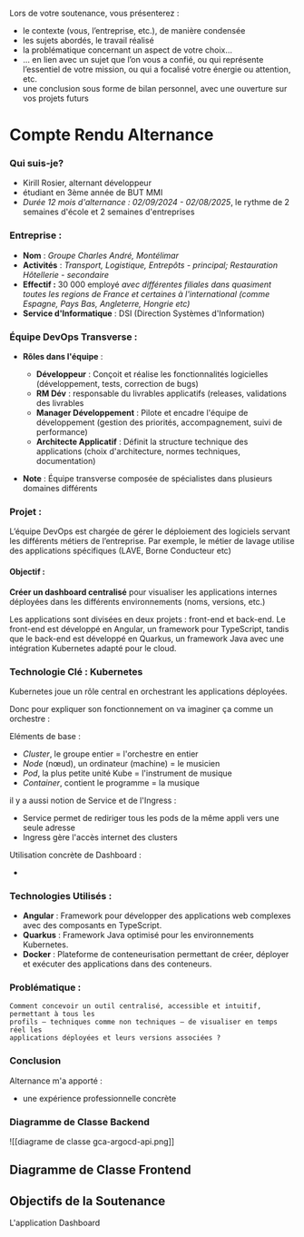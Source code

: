 
Lors de votre soutenance, vous présenterez : 

- le contexte (vous, l’entreprise, etc.), de manière condensée
- les sujets abordés, le travail réalisé
- la problématique concernant un aspect de votre choix…
- … en lien avec un sujet que l’on vous a confié, ou qui représente l’essentiel de votre mission, ou qui a focalisé votre énergie ou attention, etc.
- une conclusion sous forme de bilan personnel, avec une ouverture sur vos projets futurs

# Compte Rendu Alternance



### Qui suis-je?

- Kirill Rosier, alternant développeur
- étudiant en 3ème année de BUT MMI
- *Durée 12 mois d'alternance : 02/09/2024 - 02/08/2025*, le rythme de 2 semaines d'école et 2 semaines d'entreprises
### Entreprise :

- **Nom** : *Groupe Charles André, Montélimar*
- **Activités** : *Transport, Logistique, Entrepôts - principal; Restauration Hôtellerie - secondaire*
- **Effectif :** 30 000 employé *avec différentes filiales dans quasiment toutes les regions de France et certaines à l'international (comme Espagne, Pays Bas, Angleterre, Hongrie etc)*
- **Service d'Informatique** : DSI (Direction Systèmes d'Information)

### Équipe DevOps Transverse :


- **Rôles dans l'équipe** :
    - **Développeur** : Conçoit et réalise les fonctionnalités logicielles (développement, tests, correction de bugs) 
    - **RM Dév** : responsable du livrables applicatifs (releases, validations des livrables
    - **Manager Développement** : Pilote et encadre l'équipe de développement (gestion des priorités, accompagnement, suivi de performance)
    - **Architecte Applicatif** : Définit la structure technique des applications (choix d'architecture, normes techniques, documentation)

- **Note** : Équipe transverse composée de spécialistes dans plusieurs domaines différents

### Projet :

L’équipe DevOps est chargée de gérer le déploiement des logiciels servant les différents métiers de l’entreprise. Par exemple, le métier de lavage utilise des applications spécifiques (LAVE, Borne Conducteur etc)

#### Objectif :
**Créer un dashboard centralisé** pour visualiser les applications internes déployées dans les différents environnements (noms, versions, etc.)


Les applications sont divisées en deux projets : front-end et back-end.
Le front-end est développé en Angular, un framework pour TypeScript, tandis que le back-end est développé en Quarkus, un framework Java avec une intégration Kubernetes adapté pour le cloud.

### Technologie Clé : Kubernetes

Kubernetes joue un rôle central en orchestrant les applications déployées.

Donc pour expliquer son fonctionnement on va imaginer ça comme un orchestre :

Eléments de base :

- *Cluster*, le groupe entier = l'orchestre en entier
- *Node* (nœud), un ordinateur (machine) = le musicien
- *Pod*, la plus petite unité Kube = l'instrument de musique
- *Container*, contient le programme = la musique

il y a aussi notion de Service et de l'Ingress :

- Service permet de rediriger tous les pods de la même appli vers une seule adresse
- Ingress gère l'accès internet des clusters

Utilisation concrète de Dashboard : 

- 


### Technologies Utilisés :

- **Angular** : Framework pour développer des applications web complexes avec des composants en TypeScript.
- **Quarkus** : Framework Java optimisé pour les environnements Kubernetes.
- **Docker** : Plateforme de conteneurisation permettant de créer, déployer et exécuter des applications dans des conteneurs.

### Problématique :

	Comment concevoir un outil centralisé, accessible et intuitif, permettant à tous les 
	profils – techniques comme non techniques – de visualiser en temps réel les 
	applications déployées et leurs versions associées ?

### Conclusion

Alternance m'a apporté : 
- une expérience professionnelle concrète

### Diagramme de Classe Backend

![[diagrame de classe gca-argocd-api.png]]

## Diagramme de Classe Frontend







## Objectifs de la Soutenance 

L'application Dashboard 





































